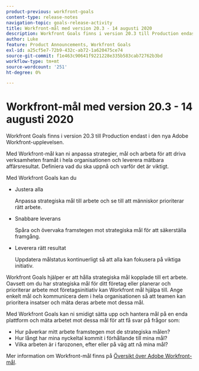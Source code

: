 ```yaml
---
product-previous: workfront-goals
content-type: release-notes
navigation-topic: goals-release-activity
title: Workfront-mål med version 20.3 - 14 augusti 2020
description: Workfront Goals finns i version 20.3 till Production endast i den nya Adobe Workfront-upplevelsen.
author: Luke
feature: Product Announcements, Workfront Goals
exl-id: a25cf5e7-72b9-432c-ab72-1a620475ce74
source-git-commit: f1e463c90641f9221228e335b583cab72762b3bd
workflow-type: tm+mt
source-wordcount: '251'
ht-degree: 0%

---
```


# Workfront-mål med version 20.3 - 14 augusti 2020

Workfront Goals finns i version 20.3 till Production endast i den nya Adobe Workfront-upplevelsen.

Med Workfront-mål kan ni anpassa strategier, mål och arbeta för att driva verksamheten framåt i hela organisationen och leverera mätbara affärsresultat. Definiera vad du ska uppnå och varför det är viktigt.

Med Workfront Goals kan du

* Justera alla

  Anpassa strategiska mål till arbete och se till att människor prioriterar rätt arbete.

* Snabbare leverans

  Spåra och övervaka framstegen mot strategiska mål för att säkerställa framgång.

* Leverera rätt resultat

  Uppdatera målstatus kontinuerligt så att alla kan fokusera på viktiga initiativ.

Workfront Goals hjälper er att hålla strategiska mål kopplade till ert arbete. Oavsett om du har strategiska mål för ditt företag eller planerar och prioriterar arbete mot företagsinitiativ kan Workfront mål hjälpa till. Ange enkelt mål och kommunicera dem i hela organisationen så att teamen kan prioritera insatser och mäta deras arbete mot dessa mål.

Med Workfront Goals kan ni smidigt sätta upp och hantera mål på en enda plattform och mäta arbetet mot dessa mål för att få svar på frågor som:

* Hur påverkar mitt arbete framstegen mot de strategiska målen?
* Hur långt har mina nyckeltal kommit i förhållande till mina mål?
* Vilka arbeten är i farozonen, efter eller på väg att nå mina mål?

Mer information om Workfront-mål finns på [Översikt över Adobe Workfront-mål](../../../workfront-goals/goal-management/wf-goals-overview.md).

